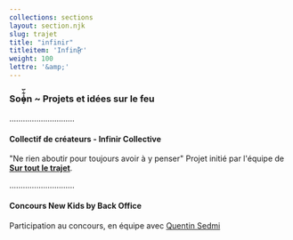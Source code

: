 ```yaml
---
collections: sections
layout: section.njk
slug: trajet
title: "infinir"
titleitem: 'Infini̷̴͓̇͋᷃r'
weight: 100
lettre: '&amp;'
---
```


### Soȯ̷̴͓͋᷃n ~ Projets et idées sur le feu
.............................
#### Collectif de créateurs - **Infinir Collective**
"Ne rien aboutir pour toujours avoir à y penser"
Projet initié par l'équipe de <a href="#p5"><strong>Sur tout le trajet</strong></a>.

.............................
#### Concours **New Kids** by Back Office
Participation au concours, en équipe avec <a href="https://www.quentinsedmi.com/" target="_blank">Quentin Sedmi</a>
